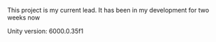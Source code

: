 This project is my current lead. It has been in my development for two weeks now

Unity version: 6000.0.35f1
